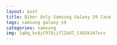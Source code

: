 ```yaml
---
layout: post
title: Biker Only Samsung Galaxy S9 Case
tags: samsung galaxy s9
categories: samsung
img: 1qRq_kc6jCR78jifI2Ud7_C4D3k347xcv
---
```

